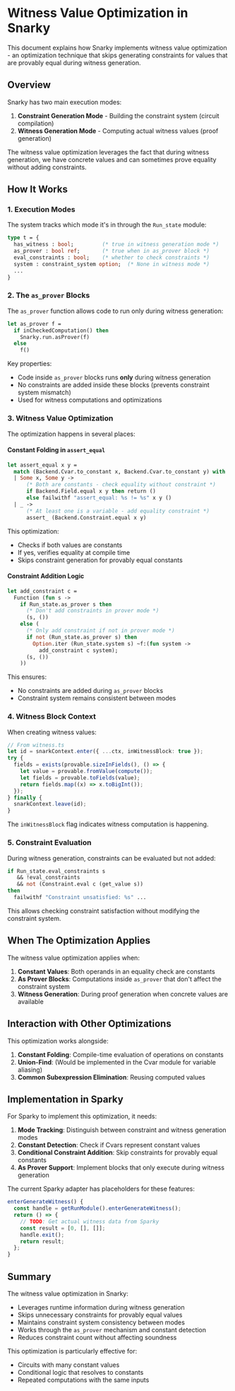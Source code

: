 # Witness Value Optimization in Snarky

This document explains how Snarky implements witness value optimization - an optimization technique that skips generating constraints for values that are provably equal during witness generation.

## Overview

Snarky has two main execution modes:
1. **Constraint Generation Mode** - Building the constraint system (circuit compilation)
2. **Witness Generation Mode** - Computing actual witness values (proof generation)

The witness value optimization leverages the fact that during witness generation, we have concrete values and can sometimes prove equality without adding constraints.

## How It Works

### 1. Execution Modes

The system tracks which mode it's in through the `Run_state` module:

```ocaml
type t = {
  has_witness : bool;         (* true in witness generation mode *)
  as_prover : bool ref;       (* true when in as_prover block *)
  eval_constraints : bool;    (* whether to check constraints *)
  system : constraint_system option;  (* None in witness mode *)
  ...
}
```

### 2. The `as_prover` Blocks

The `as_prover` function allows code to run only during witness generation:

```ocaml
let as_prover f =
  if inCheckedComputation() then
    Snarky.run.asProver(f)
  else
    f()
```

Key properties:
- Code inside `as_prover` blocks runs **only** during witness generation
- No constraints are added inside these blocks (prevents constraint system mismatch)
- Used for witness computations and optimizations

### 3. Witness Value Optimization

The optimization happens in several places:

#### Constant Folding in `assert_equal`

```ocaml
let assert_equal x y =
  match (Backend.Cvar.to_constant x, Backend.Cvar.to_constant y) with
  | Some x, Some y ->
      (* Both are constants - check equality without constraint *)
      if Backend.Field.equal x y then return ()
      else failwithf "assert_equal: %s != %s" x y ()
  | _ ->
      (* At least one is a variable - add equality constraint *)
      assert_ (Backend.Constraint.equal x y)
```

This optimization:
- Checks if both values are constants
- If yes, verifies equality at compile time
- Skips constraint generation for provably equal constants

#### Constraint Addition Logic

```ocaml
let add_constraint c =
  Function (fun s ->
    if Run_state.as_prover s then
      (* Don't add constraints in prover mode *)
      (s, ())
    else (
      (* Only add constraint if not in prover mode *)
      if not (Run_state.as_prover s) then
        Option.iter (Run_state.system s) ~f:(fun system ->
          add_constraint c system);
      (s, ())
    ))
```

This ensures:
- No constraints are added during `as_prover` blocks
- Constraint system remains consistent between modes

### 4. Witness Block Context

When creating witness values:

```typescript
// From witness.ts
let id = snarkContext.enter({ ...ctx, inWitnessBlock: true });
try {
  fields = exists(provable.sizeInFields(), () => {
    let value = provable.fromValue(compute());
    let fields = provable.toFields(value);
    return fields.map((x) => x.toBigInt());
  });
} finally {
  snarkContext.leave(id);
}
```

The `inWitnessBlock` flag indicates witness computation is happening.

### 5. Constraint Evaluation

During witness generation, constraints can be evaluated but not added:

```ocaml
if Run_state.eval_constraints s
   && !eval_constraints
   && not (Constraint.eval c (get_value s))
then
  failwithf "Constraint unsatisfied: %s" ...
```

This allows checking constraint satisfaction without modifying the constraint system.

## When The Optimization Applies

The witness value optimization applies when:

1. **Constant Values**: Both operands in an equality check are constants
2. **As Prover Blocks**: Computations inside `as_prover` that don't affect the constraint system
3. **Witness Generation**: During proof generation when concrete values are available

## Interaction with Other Optimizations

This optimization works alongside:

1. **Constant Folding**: Compile-time evaluation of operations on constants
2. **Union-Find**: (Would be implemented in the Cvar module for variable aliasing)
3. **Common Subexpression Elimination**: Reusing computed values

## Implementation in Sparky

For Sparky to implement this optimization, it needs:

1. **Mode Tracking**: Distinguish between constraint and witness generation modes
2. **Constant Detection**: Check if Cvars represent constant values
3. **Conditional Constraint Addition**: Skip constraints for provably equal constants
4. **As Prover Support**: Implement blocks that only execute during witness generation

The current Sparky adapter has placeholders for these features:

```javascript
enterGenerateWitness() {
  const handle = getRunModule().enterGenerateWitness();
  return () => {
    // TODO: Get actual witness data from Sparky
    const result = [0, [], []];
    handle.exit();
    return result;
  };
}
```

## Summary

The witness value optimization in Snarky:
- Leverages runtime information during witness generation
- Skips unnecessary constraints for provably equal values
- Maintains constraint system consistency between modes
- Works through the `as_prover` mechanism and constant detection
- Reduces constraint count without affecting soundness

This optimization is particularly effective for:
- Circuits with many constant values
- Conditional logic that resolves to constants
- Repeated computations with the same inputs